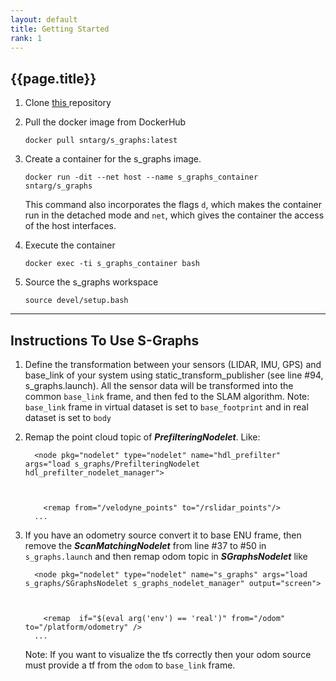 ```yaml
---
layout: default
title: Getting Started
rank: 1
---
```

<section class="section-pad">
<h1 class="title_section">{{page.title}}</h1>
<ol>
    <li>Clone <a href="https://github.com/snt-arg/s_graphs_docker"> this </a>repository
    </li>
    <li><p>Pull the docker image from DockerHub</p>
    </li>
<pre><code class="color-bg">docker pull sntarg/<span class="hljs-string">s_graphs:</span>latest
</code></pre>
    <li>Create a container for the s_graphs image.</li>

<pre><code class="color-bg">docker <span class="hljs-built_in">run</span> -dit <span class="hljs-comment">--net host --name s_graphs_container sntarg/s_graphs</span>
</code></pre>
<p>This command also incorporates the flags <code>d</code>, which makes the container run in the detached mode and <code>net</code>, which gives the container the access of the host interfaces.</p>
    <li>Execute the container</li>
<pre><code class="color-bg">docker <span class="hljs-built_in">exec</span> -ti s_graphs_container bash
</code></pre>
    <li>Source the s_graphs workspace</li>
<pre><code class="color-bg">source devel/<span class="hljs-built_in">setup</span>.bash
</code></pre>
</ol>
</section>
<hr>
<section class="section-pad">
<h2>Instructions To Use S-Graphs</h2>
<ol>
<li><p>Define the transformation between your sensors (LIDAR, IMU, GPS) and base_link of your system using static_transform_publisher (see line #94, s_graphs.launch). All the sensor data will be transformed into the common <code>base_link</code> frame, and then fed to the SLAM algorithm. Note: <code>base_link</code> frame in virtual dataset is set to <code>base_footprint</code> and in real dataset is set to <code>body</code> </p>
</li>
<li><p>Remap the point cloud topic of <strong><em>PrefilteringNodelet</em></strong>. Like:</p>
</li>
<pre><code class="color-bg">  &lt;node pkg=<span class="hljs-string">"nodelet"</span> <span class="hljs-built_in">type</span>=<span class="hljs-string">"nodelet"</span> <span class="hljs-built_in">name</span>=<span class="hljs-string">"hdl_prefilter"</span> args=<span class="hljs-string">"load s_graphs/PrefilteringNodelet hdl_prefilter_nodelet_manager"</span>&gt;
<br>
<span class="tab">
    &lt;remap</span> <span class="hljs-keyword">from</span>=<span class="hljs-string">"/velodyne_points"</span> <span class="hljs-keyword">to</span>=<span class="hljs-string">"/rslidar_points"</span>/&gt;
  ...
</code></pre>
<li>If you have an odometry source convert it to base ENU frame, then remove the <strong><em>ScanMatchingNodelet</em></strong> from line #37 to #50 in <code>s_graphs.launch</code> and then remap odom topic in <strong><em>SGraphsNodelet</em></strong> like </li>

<pre><code class="color-bg">  &lt;node pkg=<span class="hljs-string">"nodelet"</span> <span class="hljs-built_in">type</span>=<span class="hljs-string">"nodelet"</span> <span class="hljs-built_in">name</span>=<span class="hljs-string">"s_graphs"</span> args=<span class="hljs-string">"load s_graphs/SGraphsNodelet s_graphs_nodelet_manager"</span> output=<span class="hljs-string">"screen"</span>&gt; 
<br>
<span class="tab">
    &lt;remap </span> <span class="hljs-keyword">if</span>=<span class="hljs-string">"$(eval arg('env') == 'real')"</span> <span class="hljs-keyword">from</span>=<span class="hljs-string">"/odom"</span> <span class="hljs-keyword">to</span>=<span class="hljs-string">"/platform/odometry"</span> /&gt;
  ...
</code></pre>
<p>Note: If you want to visualize the tfs correctly then your odom source must provide a tf from the <code>odom</code> to <code>base_link</code> frame.  </p>
</ol>
</section>